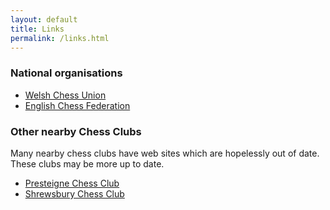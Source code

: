 ```yaml
---
layout: default
title: Links
permalink: /links.html
---
```


### National organisations ###
* [Welsh Chess Union]( http://www.welshchessunion.uk/ )
* [English Chess Federation]( https://www.englishchess.org.uk/ )


### Other nearby Chess Clubs ###
Many nearby chess clubs have web sites which are hopelessly out of date. These clubs may be more up to date.
* [Presteigne Chess Club]( http://presteignechess.club/)
* [Shrewsbury Chess Club](http://www.shrewsburychessclub.org/)

